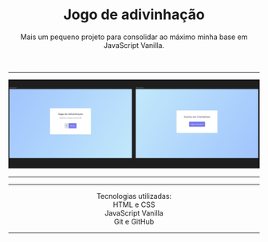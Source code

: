 <h1 align="center">Jogo de adivinhação</h1>



<p align="center">Mais um pequeno projeto para consolidar ao máximo minha base em JavaScript Vanilla.</p>



<br>
<hr>
<img src="./.github/preview.jpg" alt="Preview do projeto jogo da adivinhação">
<hr>


<hr>
<p align="center">Tecnologias utilizadas:
<br>HTML e CSS
<br>JavaScript Vanilla
<br>Git e GitHub</p>
<hr>